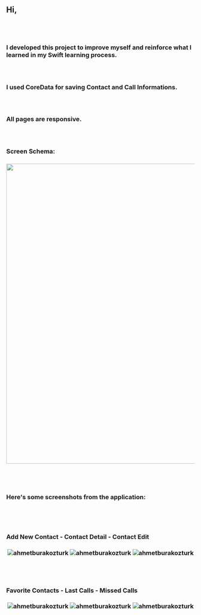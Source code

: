  
<h2>Hi,<h2/>
<br/>
<h3>I developed this project to improve myself and reinforce what I learned in my Swift learning process.<h3/>
<br/>
<h3>I used CoreData for saving Contact and Call Informations.<h3/>
<br/>
<h3>All pages are responsive.<h3/>
<br/>
<h3>Screen Schema:<h3/>
<p align="center"> <img src="https://github.com/ahmetburakozturk/iPhone_ContactApp-Swift-CoreData/assets/79537376/b890623a-105f-4e1e-887e-f6242290963f" width="700" height="800"/> </p>
<br/>
<br/>
<h3>Here's some screenshots from the application:<h3/>

<br/>
<br/>
<h3>Add New Contact - Contact Detail - Contact Edit<h3/>
<p align="center"> <img src="https://github.com/ahmetburakozturk/iPhone_ContactApp-Swift-CoreData/assets/79537376/8b910ccc-9048-4433-b248-38a04ed7a2f4" alt="ahmetburakozturk" />
<img src="https://github.com/ahmetburakozturk/iPhone_ContactApp-Swift-CoreData/assets/79537376/456bb742-09ec-4d6c-901e-5a968811cc4d" alt="ahmetburakozturk" /> 
<img src="https://github.com/ahmetburakozturk/iPhone_ContactApp-Swift-CoreData/assets/79537376/3f53ce27-5f17-4135-92b5-a364a218d88d" alt="ahmetburakozturk" /></p>

<br/>
<br/>
<h3>Favorite Contacts - Last Calls - Missed Calls<h3/>
<p align="center"> <img src="https://github.com/ahmetburakozturk/iPhone_ContactApp-Swift-CoreData/assets/79537376/5e2e02b2-bcb5-4579-9aee-6a1a08321349" alt="ahmetburakozturk" /> 
<img src="https://github.com/ahmetburakozturk/iPhone_ContactApp-Swift-CoreData/assets/79537376/2f044a36-4458-43fb-b0c3-e9dfefbe600e" alt="ahmetburakozturk" /> 
<img src="https://github.com/ahmetburakozturk/iPhone_ContactApp-Swift-CoreData/assets/79537376/57aab791-d11d-4c22-899f-8694091e3ecc" alt="ahmetburakozturk" /> </p>
